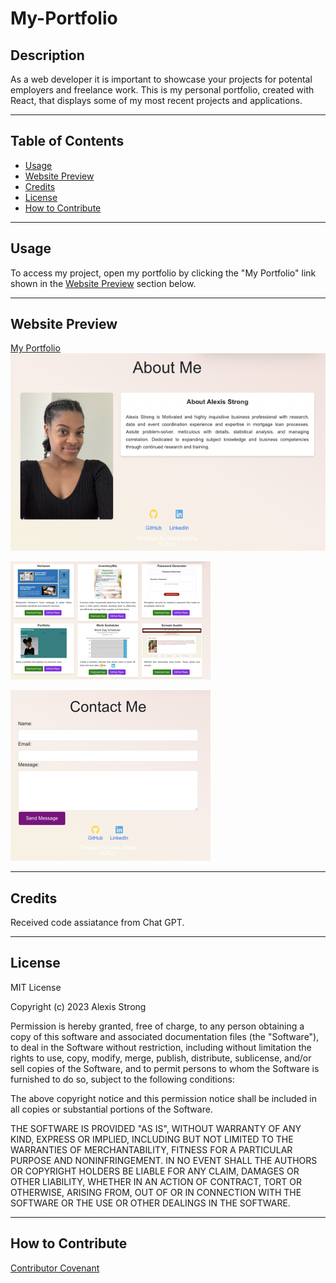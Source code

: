 # **My-Portfolio**

## **Description**
As a web developer it is important to showcase your projects for potental employers and freelance work. This is my personal portfolio, created with React, that displays some of my most recent projects and applications. 

- - - -
## **Table of Contents**
- [Usage](#usage)
- [Website Preview](#website-preview)
- [Credits](#credits)
- [License](#license)
- [How to Contribute](#how-to-contribute)
- - - -
## **Usage**
To access my project, open my portfolio by clicking the "My Portfolio" link shown in the [Website Preview](#website-preview)<a name="website_preview"></a> section below.
- - - -
## **Website Preview**
[My Portfolio](https://alexisstrong11.github.io/My-Portfolio/) ![Preview of portfolio](./src/images/aboutme.png)

![Preview of portfolio](./src/images/projects.png)

![Preview of portfolio](./src/images/contact.png)
- - - - 
## **Credits**
Received code assiatance from Chat GPT. 
- - - - 
## **License**
MIT License

Copyright (c) 2023 Alexis Strong

Permission is hereby granted, free of charge, to any person obtaining a copy
of this software and associated documentation files (the "Software"), to deal
in the Software without restriction, including without limitation the rights
to use, copy, modify, merge, publish, distribute, sublicense, and/or sell
copies of the Software, and to permit persons to whom the Software is
furnished to do so, subject to the following conditions:

The above copyright notice and this permission notice shall be included in all
copies or substantial portions of the Software.

THE SOFTWARE IS PROVIDED "AS IS", WITHOUT WARRANTY OF ANY KIND, EXPRESS OR
IMPLIED, INCLUDING BUT NOT LIMITED TO THE WARRANTIES OF MERCHANTABILITY,
FITNESS FOR A PARTICULAR PURPOSE AND NONINFRINGEMENT. IN NO EVENT SHALL THE
AUTHORS OR COPYRIGHT HOLDERS BE LIABLE FOR ANY CLAIM, DAMAGES OR OTHER
LIABILITY, WHETHER IN AN ACTION OF CONTRACT, TORT OR OTHERWISE, ARISING FROM,
OUT OF OR IN CONNECTION WITH THE SOFTWARE OR THE USE OR OTHER DEALINGS IN THE
SOFTWARE.
- - - - 
## **How to Contribute**
[Contributor Covenant](https://www.contributor-covenant.org/)
